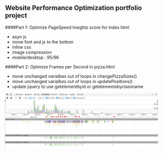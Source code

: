 ## Website Performance Optimization portfolio project

####Part 1: Optimize PageSpeed Insights score for index.html
- asyn js
- move font and js to the bottom
- inline css
- image compression
- mobile/desktop : 95/96

####Part 2: Optimize Frames per Second in pizza.html

- move unchanged varialbes out of loops in changePizzaSizes()
- move unchanged varialbes out of loops in updatePositions()
- update jquery to use getelementbyid or getelementsbyclassname

![part2result](https://github.com/PhdDone/frontend-nanodegree-mobile-portfolio/blob/master/part2result.png)